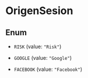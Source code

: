 

# OrigenSesion

## Enum


* `RISK` (value: `"Risk"`)

* `GOOGLE` (value: `"Google"`)

* `FACEBOOK` (value: `"Facebook"`)



